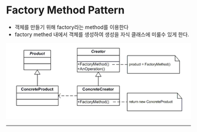  # Factory Method Pattern
 
 - 객체를 만들기 위해 factory라는 method를 이용한다
 - factory methed 내에서 객체를 생성하여 생성을 자식 클래스에 미룰수 있게 한다.

  ![factory method](./factory_method_pattern.png)
  
  ---

